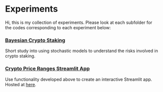 # Experiments

Hi, this is my collection of experiments. Please look at each subfolder for the codes corresponding to each experiment below:

### [Bayesian Crypto Staking](https://github.com/cako/experiments/tree/main/bayesian-crypto-staking)

Short study into using stochastic models to understand the risks involved in crypto staking.

### [Crypto Price Ranges Streamlit App](https://github.com/cako/experiments/tree/main/crypto-price-ranges)

Use functionality developed above to create an interactive Streamlit app. Hosted at [here](https://share.streamlit.io/cako/experiments/main/crypto-price-ranges/).
